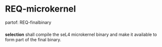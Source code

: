 # REQ-microkernel
partof: REQ-finalbinary
###
**selection** shall compile the seL4 microkernel binary and make it available
to form part of the final binary.
